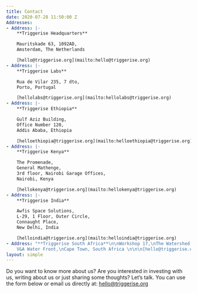 ```yaml
---
title: Contact
date: 2020-07-28 11:50:00 Z
Addresses:
- Address: |-
    **Triggerise Headquarters**

    Mauritskade 63, 1092AD,
    Amsterdam, The Netherlands

    [hello@triggerise.org](mailto:hello@triggerise.org)
- Address: |-
    **Triggerise Labs**

    Rua de Vilar 235, 7 dto,
    Porto, Portugal

    [hellolabs@triggerise.org](mailto:hellolabs@triggerise.org)
- Address: |-
    **Triggerise Ethiopia**

    Gulf Aziz Building,
    Office Number 120,
    Addis Ababa, Ethiopia

    [helloethiopia@triggerise.org](mailto:helloethiopia@triggerise.org)
- Address: |-
    **Triggerise Kenya**

    The Promenade,
    General Mathenge,
    3rd floor, Nairobi Garage Offices,
    Nairobi, Kenya

    [hellokenya@triggerise.org](mailto:hellokenya@triggerise.org)
- Address: |-
    **Triggerise India**

    Awfis Space Solutions,
    L-29, 1 Floor, Outer Circle,
    Connaught Place,
    New Delhi, India

    [helloindia@triggerise.org](mailto:helloindia@triggerise.org)
- Address: "**Triggerise South Africa**\n\nWorkshop 17,\nThe Watershed,\n17 Dock Rd,
    V&A Water Front,\nCape Town, South Africa \n\n\n[hello@triggerise.org](mailto:hello@triggerise.org)"
layout: simple
---
```


Do you want to know more about us? Are you interested in investing with us, writing about us or just sharing some thoughts? Let’s talk. You can use the form below or email us directly at: [hello@triggerise.org](mailto:hello@triggerise.org)